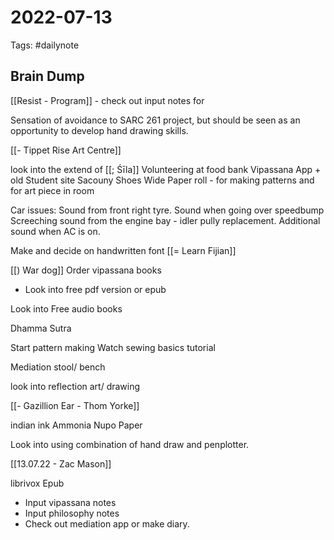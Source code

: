 # 2022-07-13
Tags: #dailynote 
## Brain Dump
[[Resist - Program]] - check out
input notes for 

Sensation of avoidance to SARC 261 project, but should be seen as an opportunity to develop hand drawing skills.

[[- Tippet Rise Art Centre]]

look into the extend of [[; Śīla]]
Volunteering at food bank
Vipassana App + old Student site
Sacouny Shoes
Wide Paper roll - for making patterns and for art piece in room 


Car issues:
Sound from front right tyre.
Sound when going over speedbump
Screeching sound from the engine bay - idler pully replacement.
Additional sound when AC is on.

Make and decide on handwritten font
[[= Learn Fijian]]

[[) War dog]]
Order vipassana books
- Look into free pdf version or epub

Look into Free audio books

Dhamma Sutra

Start pattern making
Watch sewing basics tutorial

Mediation stool/ bench 

look into reflection art/ drawing

[[- Gazillion Ear - Thom Yorke]]

indian ink
Ammonia
Nupo Paper

Look into using combination of hand draw and penplotter.

[[13.07.22 - Zac Mason]]

librivox
Epub

- Input vipassana notes
- Input philosophy notes
- Check out mediation app or make diary.